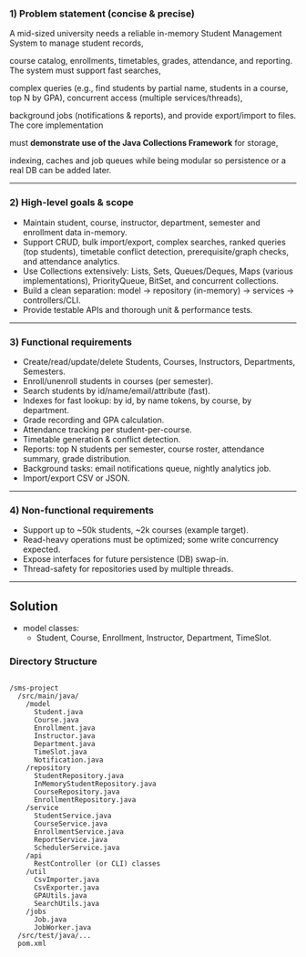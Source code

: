 ### 1) Problem statement (concise & precise)

A mid-sized university needs a reliable in-memory Student Management System to manage student records, 

course catalog, enrollments, timetables, grades, attendance, and reporting. The system must support fast searches, 

complex queries (e.g., find students by partial name, students in a course, top N by GPA), concurrent access (multiple services/threads), 

background jobs (notifications & reports), and provide export/import to files. The core implementation 

must **demonstrate use of the Java Collections Framework** for storage, 

indexing, caches and job queues while being modular so persistence or a real DB can be added later.

---

### 2) High-level goals & scope

- Maintain student, course, instructor, department, semester and enrollment data in-memory.
- Support CRUD, bulk import/export, complex searches, ranked queries (top students), timetable conflict detection, prerequisite/graph checks, and attendance analytics.
- Use Collections extensively: Lists, Sets, Queues/Deques, Maps (various implementations), PriorityQueue, BitSet, and concurrent collections.
- Build a clean separation: model → repository (in-memory) → services → controllers/CLI.
- Provide testable APIs and thorough unit & performance tests.

---

### 3) Functional requirements

- Create/read/update/delete Students, Courses, Instructors, Departments, Semesters.
- Enroll/unenroll students in courses (per semester).
- Search students by id/name/email/attribute (fast).
- Indexes for fast lookup: by id, by name tokens, by course, by department.
- Grade recording and GPA calculation.
- Attendance tracking per student-per-course.
- Timetable generation & conflict detection.
- Reports: top N students per semester, course roster, attendance summary, grade distribution.
- Background tasks: email notifications queue, nightly analytics job.
- Import/export CSV or JSON.

---

### 4) Non-functional requirements

- Support up to ~50k students, ~2k courses (example target).
- Read-heavy operations must be optimized; some write concurrency expected.
- Expose interfaces for future persistence (DB) swap-in.
- Thread-safety for repositories used by multiple threads.

---

## Solution

- model classes:
    - Student, Course, Enrollment, Instructor, Department, TimeSlot.


### Directory Structure

```text

/sms-project
  /src/main/java/
    /model
      Student.java
      Course.java
      Enrollment.java
      Instructor.java
      Department.java
      TimeSlot.java
      Notification.java
    /repository
      StudentRepository.java
      InMemoryStudentRepository.java
      CourseRepository.java
      EnrollmentRepository.java
    /service
      StudentService.java
      CourseService.java
      EnrollmentService.java
      ReportService.java
      SchedulerService.java
    /api
      RestController (or CLI) classes
    /util
      CsvImporter.java
      CsvExporter.java
      GPAUtils.java
      SearchUtils.java
    /jobs
      Job.java
      JobWorker.java
  /src/test/java/...
  pom.xml
```